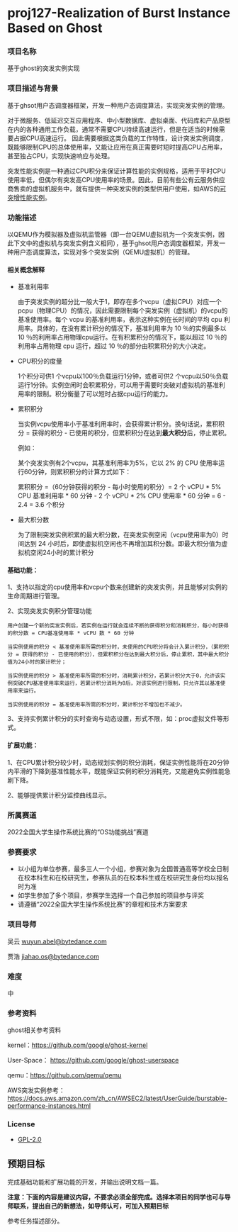 # proj127-Realization of Burst Instance Based on Ghost
### 项目名称
基于ghost的突发实例实现

### 项目描述与背景

基于ghsot用户态调度器框架，开发一种用户态调度算法，实现突发实例的管理。

对于微服务、低延迟交互应用程序、中小型数据库、虚拟桌面、代码库和产品原型在内的各种通用工作负载，通常不需要CPU持续高速运行，但是在适当的时候需要占据CPU高速运行。
因此需要根据这类负载的工作特性，设计突发实例调度，既能够限制CPU的总体使用率，又能让应用在真正需要时短时提高CPU占用率，甚至独占CPU，实现快速响应与处理。

突发性能实例是一种通过CPU积分来保证计算性能的实例规格，适用于平时CPU使用率低，但偶尔有突发高CPU使用率的场景。因此，目前有些公有云服务供应商售卖的虚拟机服务中，就有提供一种突发实例的类型供用户使用，如AWS的[可突增性能实例](https://docs.aws.amazon.com/zh_cn/AWSEC2/latest/UserGuide/burstable-performance-instances.html)。

### 功能描述

以QEMU作为模拟器及虚拟机监管器（即一台QEMU虚拟机为一个突发实例，因此下文中的虚拟机与突发实例含义相同），基于ghsot用户态调度器框架，开发一种用户态调度算法，实现对多个突发实例（QEMU虚拟机）的管理。

#### 相关概念解释

- 基准利用率

  由于突发实例的超分比一般大于1，即存在多个vcpu（虚拟CPU）对应一个pcpu（物理CPU）的情况，因此需要限制每个突发实例（虚拟机）的vcpu的基准使用率。每个 vcpu 的基准利用率，表示这种实例在长时间的平均 cpu 利用率。具体的，在没有累计积分的情况下，基准利用率为 10 ％的实例最多以 10 ％的利用率占用物理cpu运行。在有积累积分的情况下，能以超过 10 ％的利用率占用物理 cpu 运行，超过 10 ％的部分由积累积分的大小决定。

- CPU积分的度量

  1个积分可供1 个vcpu以100％负载运行1分钟，或者可供2 个vcpu以50％负载运行1分钟。实例空闲时会积累积分，可以用于需要时突破对虚拟机的基准利用率的限制。积分衡量了可以短时占据cpu运行的能力。


- 累积积分

  当实例vcpu使用率小于基准利用率时，会获得累计积分。换句话说，累积积分 = 获得的积分 - 已使用的积分，但累积积分在达到**最大积分**后，停止累积。

  例如：

  某个突发实例有2个vcpu，其基准利用率为5%，它以 2% 的 CPU 使用率运行60分钟，则累积积分的计算方式如下：

  累积积分 =（60分钟获得的积分 - 每小时使用的积分）= 2 个 vCPU * 5% CPU 基准利用率 * 60 分钟  - 2 个 vCPU * 2% CPU 使用率 * 60 分钟 = 6 - 2.4 =  3.6 个积分

- 最大积分数

  为了限制突发实例积累的最大积分数，在突发实例空闲（vcpu使用率为0）时间达到 24 小时后，即使虚拟机空闲也不再增加其积分数。即最大积分值为虚拟机空闲24小时的累计积分

#### 基础功能：
1、支持以指定的cpu使用率和vcpu个数来创建新的突发实例，并且能够对实例的生命周期进行管理。

2、实现突发实例积分管理功能

	用户创建一个新的突发实例后，若实例在运行就会连续不断的获得积分和消耗积分，每小时获得的积分数 = CPU基准使用率 * vCPU 数 * 60 分钟

	当实例使用的积分 < 基准使用率所需的积分时，未使用的CPU积分将会计入累计积分，（累积积分 = 获得的积分 - 已使用的积分），但累积积分在达到最大积分后，停止累积，其中最大积分值为24小时的累计积分；

	当实例使用的积分 > 基准使用率所需的积分时，消耗累计积分，若累计积分大于0，允许该实例突破CPU基准使用率来运行，若累计积分消耗为0后，对该实例进行限制，只允许其以基准使用率来运行。

	当实例使用的积分 = 基准使用率所需的积分时，累计积分不增加也不减少。

3、支持实例累计积分的实时查询与动态设置，形式不限，如：proc虚拟文件等形式。

#### 扩展功能：
1、在CPU累计积分较少时，动态规划实例的积分消耗，保证实例性能将在20分钟内平滑的下降到基准性能水平，既能保证实例的积分消耗完，又能避免实例性能急剧下降。

2、能够提供累计积分监控曲线显示。


### 所属赛道

2022全国大学生操作系统比赛的“OS功能挑战”赛道



### 参赛要求

- 以小组为单位参赛，最多三人一个小组，参赛对象为全国普通高等学校全日制在校本科生和在校研究生，参赛队员的在校本科生或在校研究生身份均以报名时为准
- 如学生参加了多个项目，参赛学生选择一个自己参加的项目参与评奖
- 请遵循“2022全国大学生操作系统比赛”的章程和技术方案要求



### 项目导师

吴云 wuyun.abel@bytedance.com

贾浩 jiahao.os@bytedance.com




### 难度

中




### 参考资料

ghost相关参考资料

kernel：https://github.com/google/ghost-kernel

User-Space： https://github.com/google/ghost-userspace

qemu：https://github.com/qemu/qemu

AWS突发实例参考：https://docs.aws.amazon.com/zh_cn/AWSEC2/latest/UserGuide/burstable-performance-instances.html

### License

* [GPL-2.0](https://opensource.org/licenses/GPL-2.0)



## 预期目标

完成基础功能和扩展功能的开发，并输出说明文档一篇。

**注意：下面的内容是建议内容，不要求必须全部完成。选择本项目的同学也可与导师联系，提出自己的新想法，如导师认可，可加入预期目标**

参考任务描述部分。
